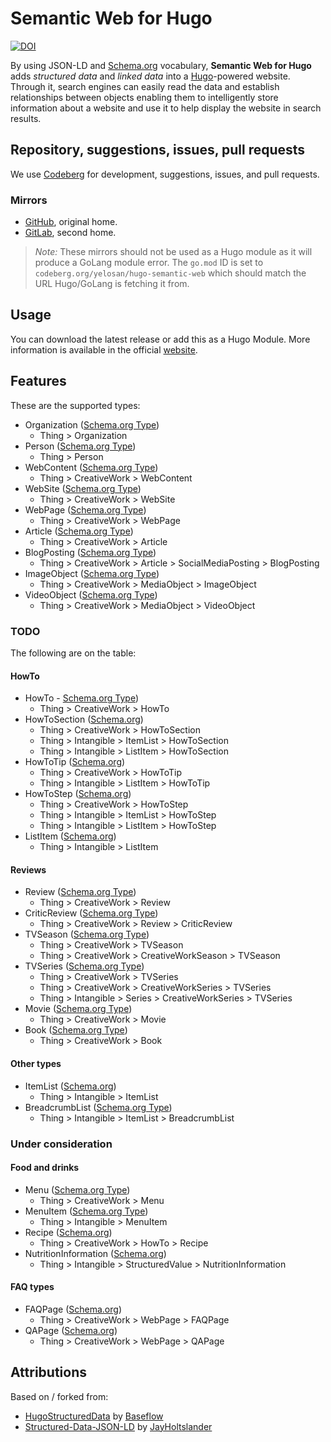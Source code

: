 # Semantic Web for Hugo

[![DOI](https://zenodo.org/badge/DOI/10.5281/zenodo.5771170.svg)](https://doi.org/10.5281/zenodo.5771170)

By using JSON-LD and [Schema.org](https://schema.org) vocabulary, **Semantic Web for Hugo** adds *structured data* and *linked data* into a [Hugo](https://gohugo.io)-powered website. Through it, search engines can easily read the data and establish relationships between objects enabling them to intelligently store information about a website and use it to help display the website in search results.

## Repository, suggestions, issues, pull requests

We use [Codeberg](https://codeberg.org/yelosan/hugo-semantic-web) for development, suggestions, issues, and pull requests.

### Mirrors

- [GitHub](https://github.com/yelosan/hugo-semantic-web), original home.
- [GitLab](https://gitlab.com/yelosan/hugo-semantic-web), second home.

> *Note:* These mirrors should not be used as a Hugo module as it will produce a GoLang module error. The `go.mod` ID is set to `codeberg.org/yelosan/hugo-semantic-web` which should match the URL Hugo/GoLang is fetching it from.

## Usage

You can download the latest release or add this as a Hugo Module. More information is available in the official [website](https://semweb.youronly.one/).

## Features

These are the supported types:

- Organization ([Schema.org Type](https://schema.org/Organization))
  - Thing > Organization
- Person ([Schema.org Type](https://schema.org/Person))
  - Thing > Person
- WebContent ([Schema.org Type](https://schema.org/WebContent))
  - Thing > CreativeWork > WebContent
- WebSite ([Schema.org Type](https://schema.org/WebSite))
  - Thing > CreativeWork > WebSite
- WebPage ([Schema.org Type](https://schema.org/WebPage))
  - Thing > CreativeWork > WebPage
- Article ([Schema.org Type](https://schema.org/Article))
  - Thing > CreativeWork > Article
- BlogPosting ([Schema.org Type](https://schema.org/BlogPosting))
  - Thing > CreativeWork > Article > SocialMediaPosting > BlogPosting
- ImageObject ([Schema.org Type](https://schema.org/ImageObject))
  - Thing > CreativeWork > MediaObject > ImageObject
- VideoObject ([Schema.org Type](https://schema.org/VideoObject))
  - Thing > CreativeWork > MediaObject > VideoObject

### TODO

The following are on the table:

#### HowTo

- HowTo - [Schema.org Type](https://schema.org/HowTo))
  - Thing > CreativeWork > HowTo
- HowToSection ([Schema.org](https://schema.org/HowToSection))
  - Thing > CreativeWork > HowToSection
  - Thing > Intangible > ItemList > HowToSection
  - Thing > Intangible > ListItem > HowToSection
- HowToTip ([Schema.org](https://schema.org/HowToTip))
  - Thing > CreativeWork > HowToTip
  - Thing > Intangible > ListItem > HowToTip
- HowToStep ([Schema.org](https://schema.org/HowToStep))
  - Thing > CreativeWork > HowToStep
  - Thing > Intangible > ItemList > HowToStep
  - Thing > Intangible > ListItem > HowToStep
- ListItem ([Schema.org](https://schema.org/ListItem))
  - Thing > Intangible > ListItem

#### Reviews

- Review ([Schema.org Type](https://schema.org/Review))
  - Thing > CreativeWork > Review
- CriticReview ([Schema.org Type](https://schema.org/CriticReview))
  - Thing > CreativeWork > Review > CriticReview
- TVSeason ([Schema.org Type](https://schema.org/TVSeason))
  - Thing > CreativeWork > TVSeason
  - Thing > CreativeWork > CreativeWorkSeason > TVSeason
- TVSeries ([Schema.org Type](https://schema.org/TVSeries))
  - Thing > CreativeWork > TVSeries
  - Thing > CreativeWork > CreativeWorkSeries > TVSeries
  - Thing > Intangible > Series > CreativeWorkSeries > TVSeries
- Movie ([Schema.org Type](https://schema.org/Movie))
  - Thing > CreativeWork > Movie
- Book ([Schema.org Type](https://schema.org/Book))
  - Thing > CreativeWork > Book

#### Other types

- ItemList ([Schema.org](https://schema.org/ItemList))
  - Thing > Intangible > ItemList
- BreadcrumbList ([Schema.org Type](https://schema.org/BreadcrumbList))
  - Thing > Intangible > ItemList > BreadcrumbList

### Under consideration

#### Food and drinks

- Menu ([Schema.org Type](https://schema.org/Menu))
  - Thing > CreativeWork > Menu
- MenuItem ([Schema.org Type](https://schema.org/MenuItem))
  - Thing > Intangible > MenuItem
- Recipe ([Schema.org](https://schema.org/Recipe))
  - Thing > CreativeWork > HowTo > Recipe
- NutritionInformation  ([Schema.org](https://schema.org/NutritionInformation))
  - Thing > Intangible > StructuredValue > NutritionInformation

#### FAQ types

- FAQPage ([Schema.org](https://schema.org/FAQPage))
  - Thing > CreativeWork > WebPage > FAQPage
- QAPage ([Schema.org](https://schema.org/QAPage))
  - Thing > CreativeWork > WebPage > QAPage

## Attributions

Based on / forked from:

- [HugoStructuredData](https://github.com/Baseflow/HugoStructuredData) by [Baseflow](https://github.com/Baseflow)
- [Structured-Data-JSON-LD](https://github.com/JayHoltslander/Structured-Data-JSON-LD) by [JayHoltslander](https://github.com/JayHoltslander)
